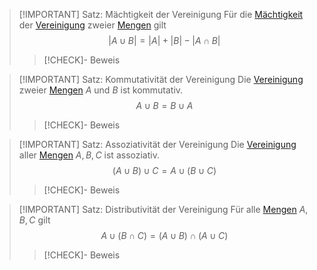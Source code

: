 > [!IMPORTANT] Satz: Mächtigkeit der Vereinigung
> Für die [Mächtigkeit](../Mächtigkeit%20(Kardinalität).md) der [Vereinigung](../Operationen%20mit%20Mengen/Vereinigung.md) zweier [Mengen](../Menge.md) gilt
> $$|A\cup B| = |A|+|B|-|A\cap B|$$
> > [!CHECK]- Beweis

> [!IMPORTANT] Satz: Kommutativität der Vereinigung
> Die [Vereinigung](Vereinigung.md) zweier [Mengen](../Menge.md) $A$ und $B$ ist kommutativ.
> $$A\cup B = B \cup A$$
> > [!CHECK]- Beweis

> [!IMPORTANT] Satz: Assoziativität der Vereinigung
> Die [Vereinigung](Vereinigung.md) aller [Mengen](../Menge.md) $A,B,C$ ist assoziativ.
> $$(A\cup B)\cup C = A\cup(B\cup C)$$
> > [!CHECK]- Beweis

> [!IMPORTANT] Satz: Distributivität der Vereinigung
> Für alle [Mengen](../Menge.md) $A,B,C$ gilt
> $$A\cup (B\cap C) = (A\cup B) \cap (A\cup C)$$
> > [!CHECK]- Beweis